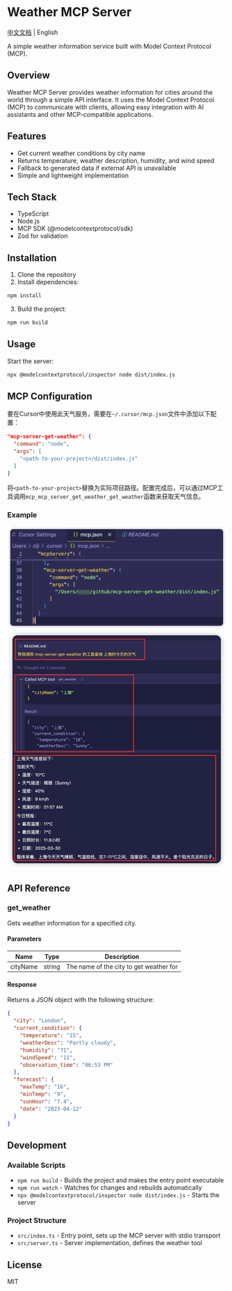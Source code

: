 # Weather MCP Server

[中文文档](./README_CN.md) | English

A simple weather information service built with Model Context Protocol (MCP).

## Overview

Weather MCP Server provides weather information for cities around the world through a simple API interface. It uses the Model Context Protocol (MCP) to communicate with clients, allowing easy integration with AI assistants and other MCP-compatible applications.

## Features

- Get current weather conditions by city name
- Returns temperature, weather description, humidity, and wind speed
- Fallback to generated data if external API is unavailable
- Simple and lightweight implementation

## Tech Stack

- TypeScript
- Node.js
- MCP SDK (@modelcontextprotocol/sdk)
- Zod for validation

## Installation

1. Clone the repository
2. Install dependencies:

```bash
npm install
```

3. Build the project:

```bash
npm run build
```

## Usage

Start the server:

```bash
npx @modelcontextprotocol/inspector node dist/index.js
```

## MCP Configuration

要在Cursor中使用此天气服务，需要在`~/.cursor/mcp.json`文件中添加以下配置：

```json
"mcp-server-get-weather": {
  "command": "node",
  "args": [
    "<path-to-your-project>/dist/index.js"
  ]
}
```

将`<path-to-your-project>`替换为实际项目路径。配置完成后，可以通过MCP工具调用`mcp_mcp_server_get_weather_get_weather`函数来获取天气信息。

### Example

![MCP Config](./images/1.png)
![MCP Usage](./images/2.png)

## API Reference

### get_weather

Gets weather information for a specified city.

#### Parameters

| Name | Type | Description |
|------|------|-------------|
| cityName | string | The name of the city to get weather for |

#### Response

Returns a JSON object with the following structure:

```json
{
  "city": "London",
  "current_condition": {
    "temperature": "15",
    "weatherDesc": "Partly cloudy",
    "humidity": "71",
    "windSpeed": "11",
    "observation_time": "06:53 PM"
  },
  "forecast": {
    "maxTemp": "16",
    "minTemp": "9",
    "sunHour": "7.4",
    "date": "2023-04-12"
  }
}
```

## Development

### Available Scripts

- `npm run build` - Builds the project and makes the entry point executable
- `npm run watch` - Watches for changes and rebuilds automatically
- `npx @modelcontextprotocol/inspector node dist/index.js` - Starts the server

### Project Structure

- `src/index.ts` - Entry point, sets up the MCP server with stdio transport
- `src/server.ts` - Server implementation, defines the weather tool

## License

MIT

